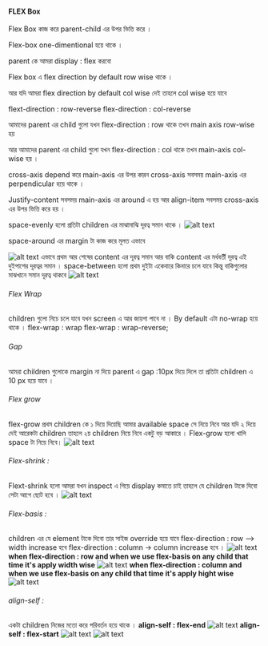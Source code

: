 #### FLEX Box 

Flex Box কাজ করে parent-child এর উপর ভিত্তি করে । 

Flex-box one-dimentional হয়ে থাকে । 


parent কে আমরা display : flex করবো 

Flex box এ flex direction by default row wise থাকে ।

আর যদি আমরা flex direction by default col wise দেই তাহলে col wise হয়ে যাবে 

flext-direction : row-reverse 
flex-direction : col-reverse 

আমাদের parent এর child গুলো যখন flex-direction : row থাকে তখন main axis row-wise হয় 

আর আমাদের parent এর child গুলো যখন flex-direction : col থাকে তখন main-axis col-wise হয় । 

cross-axis depend করে main-axis এর উপর কারন cross-axis সবসময় main-axis এর perpendicular হয়ে থাকে । 


Justify-content সবসময় main-axis এর around এ হয় 
আর align-item সবসময় cross-axis এর উপর ভিত্তি করে হয় । 

space-evenly হলো প্রতিটা children এর মাঝামাঝি দূরত্ব সমান থাকে । 
![alt text](image-4.png)

space-around এর margin টা কাজ করে মূলত এভাবে 

![alt text](image-2.png)
এভাবে প্রথম আর শেষের content এর দূরত্ব সমান আর বাকি content এর মর্ধবর্তী দূরত্ব এই দুইপাশের দূরত্বর সমান । 
space-between হলো প্রথম দুইটা একেবারে কিনারে চলে যাবে কিন্তু বাকিগুলোর মাঝখানে সমান দূরত্ব থাকবে 
![alt text](image-3.png)
###### Flex Wrap 
children গুলো নিচে চলে যাবে যখন screen এ আর জায়গা পাবে না । 
By default এটা no-wrap হয়ে থাকে । flex-wrap : wrap 
flex-wrap : wrap-reverse;

###### Gap 
আমরা children গুলোকে margin না দিয়ে parent এ gap :10px দিয়ে দিলে তা প্রতিটা children এ 10 px হয়ে যাবে । 

###### Flex grow 
flex-grow প্রথম children কে ১ দিয়ে দিয়েছি আমার available space সে নিয়ে নিবে আর যদি ২ দিয়ে দেই আরেকটা children  তাহলে ২য় children নিয়ে নিবে একটু বড় আকারে । 
Flex-grow হলো খালি space টা নিয়ে নিবে। 
![alt text](image-11.png)
###### Flex-shrink : 
Flext-shrink হলো আমরা যখন inspect এ গিয়ে display কমাতে চাই তাহলে যে children টাকে দিবো সেটা আগে ছোট হবে । 
![alt text](image-10.png)
###### Flex-basis : 
children এর যে element টাকে দিবো তার সাইজ override হয়ে যাবে 
flex-direction : row --> width increase হবে 
flex-direction : column -> column increase হবে । 
![alt text](image-7.png)
**when flex-direction : row and when we use flex-basis on any child that time it's apply width wise** 
![alt text](image-8.png)
**when flex-direction : column and when we use flex-basis on any child that time it's apply hight wise** 
![alt text](image-9.png)

###### align-self : 
একটা children নিজের মতো করে পরিবর্তন হয়ে থাকে । 
**align-self : flex-end**
![alt text](image-5.png)
**align-self : flex-start**
![alt text](image-6.png)
![alt text](image.png)


